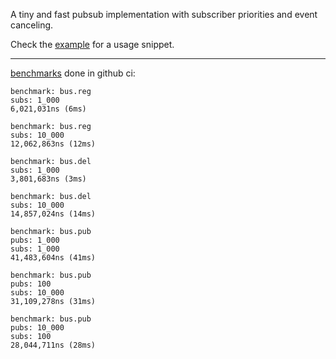 A tiny and fast pubsub implementation with subscriber priorities and event canceling.

Check the
[example](https://github.com/nothub/TinyEventBus/blob/master/src/test/java/cc/neckbeard/tinyeventbus/example/Example.java)
for a usage snippet.

---

[benchmarks](https://github.com/nothub/TinyEventBus/blob/1.0.0/src/test/java/cc/neckbeard/tinyeventbus/tests/BenchmarkTests.java) done in github ci:

```
benchmark: bus.reg
subs: 1_000
6,021,031ns (6ms)

benchmark: bus.reg
subs: 10_000
12,062,863ns (12ms)

benchmark: bus.del
subs: 1_000
3,801,683ns (3ms)

benchmark: bus.del
subs: 10_000
14,857,024ns (14ms)

benchmark: bus.pub
pubs: 1_000
subs: 1_000
41,483,604ns (41ms)

benchmark: bus.pub
pubs: 100
subs: 10_000
31,109,278ns (31ms)

benchmark: bus.pub
pubs: 10_000
subs: 100
28,044,711ns (28ms)
```
